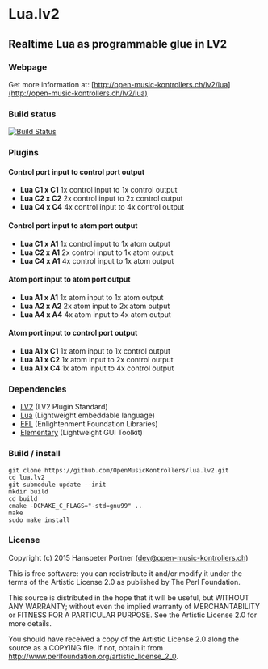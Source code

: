 # Lua.lv2

## Realtime Lua as programmable glue in LV2

### Webpage 

Get more information at: [http://open-music-kontrollers.ch/lv2/lua](http://open-music-kontrollers.ch/lv2/lua)

### Build status

[![Build Status](https://travis-ci.org/OpenMusicKontrollers/lua.lv2.svg)](https://travis-ci.org/OpenMusicKontrollers/lua.lv2)

### Plugins

#### Control port input to control port output

* **Lua C1 x C1** 1x control input to 1x control output
* **Lua C2 x C2** 2x control input to 2x control output
* **Lua C4 x C4** 4x control input to 4x control output

#### Control port input to atom port output

* **Lua C1 x A1** 1x control input to 1x atom output
* **Lua C2 x A1** 2x control input to 1x atom output
* **Lua C4 x A1** 4x control input to 1x atom output

#### Atom port input to atom port output

* **Lua A1 x A1** 1x atom input to 1x atom output
* **Lua A2 x A2** 2x atom input to 2x atom output
* **Lua A4 x A4** 4x atom input to 4x atom output

#### Atom port input to control port output

* **Lua A1 x C1** 1x atom input to 1x control output
* **Lua A1 x C2** 1x atom input to 2x control output
* **Lua A1 x C4** 1x atom input to 4x control output

### Dependencies

* [LV2](http://lv2plug.in) (LV2 Plugin Standard)
* [Lua](http://lua.org) (Lightweight embeddable language)
* [EFL](http://docs.enlightenment.org/stable/elementary/) (Enlightenment Foundation Libraries)
* [Elementary](http://docs.enlightenment.org/stable/efl/) (Lightweight GUI Toolkit)

### Build / install

	git clone https://github.com/OpenMusicKontrollers/lua.lv2.git
	cd lua.lv2
	git submodule update --init
	mkdir build
	cd build
	cmake -DCMAKE_C_FLAGS="-std=gnu99" ..
	make
	sudo make install

### License

Copyright (c) 2015 Hanspeter Portner (dev@open-music-kontrollers.ch)

This is free software: you can redistribute it and/or modify
it under the terms of the Artistic License 2.0 as published by
The Perl Foundation.

This source is distributed in the hope that it will be useful,
but WITHOUT ANY WARRANTY; without even the implied warranty of
MERCHANTABILITY or FITNESS FOR A PARTICULAR PURPOSE. See the
Artistic License 2.0 for more details.

You should have received a copy of the Artistic License 2.0
along the source as a COPYING file. If not, obtain it from
<http://www.perlfoundation.org/artistic_license_2_0>.
